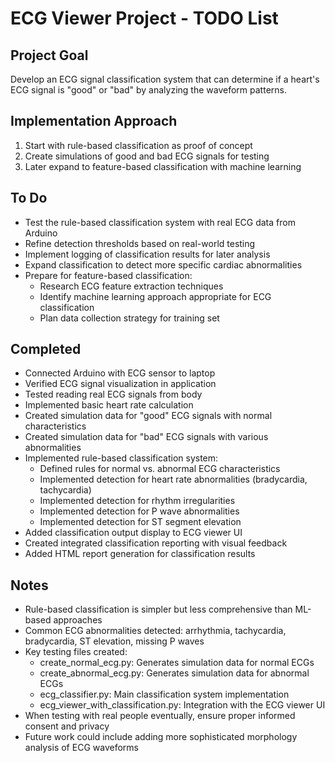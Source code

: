 # ECG Viewer Project - TODO List

## Project Goal
Develop an ECG signal classification system that can determine if a heart's ECG signal is "good" or "bad" by analyzing the waveform patterns.

## Implementation Approach
1. Start with rule-based classification as proof of concept
2. Create simulations of good and bad ECG signals for testing
3. Later expand to feature-based classification with machine learning

## To Do
- Test the rule-based classification system with real ECG data from Arduino
- Refine detection thresholds based on real-world testing
- Implement logging of classification results for later analysis
- Expand classification to detect more specific cardiac abnormalities
- Prepare for feature-based classification:
  - Research ECG feature extraction techniques
  - Identify machine learning approach appropriate for ECG classification
  - Plan data collection strategy for training set

## Completed
- Connected Arduino with ECG sensor to laptop
- Verified ECG signal visualization in application
- Tested reading real ECG signals from body
- Implemented basic heart rate calculation
- Created simulation data for "good" ECG signals with normal characteristics
- Created simulation data for "bad" ECG signals with various abnormalities
- Implemented rule-based classification system:
  - Defined rules for normal vs. abnormal ECG characteristics
  - Implemented detection for heart rate abnormalities (bradycardia, tachycardia)
  - Implemented detection for rhythm irregularities
  - Implemented detection for P wave abnormalities
  - Implemented detection for ST segment elevation
- Added classification output display to ECG viewer UI
- Created integrated classification reporting with visual feedback
- Added HTML report generation for classification results

## Notes
- Rule-based classification is simpler but less comprehensive than ML-based approaches
- Common ECG abnormalities detected: arrhythmia, tachycardia, bradycardia, ST elevation, missing P waves
- Key testing files created:
  - create_normal_ecg.py: Generates simulation data for normal ECGs
  - create_abnormal_ecg.py: Generates simulation data for abnormal ECGs
  - ecg_classifier.py: Main classification system implementation
  - ecg_viewer_with_classification.py: Integration with the ECG viewer UI
- When testing with real people eventually, ensure proper informed consent and privacy
- Future work could include adding more sophisticated morphology analysis of ECG waveforms